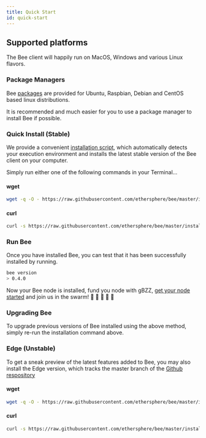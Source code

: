 ```yaml
---
title: Quick Start
id: quick-start
---
```


## Supported platforms

The Bee client will happily run on MacOS, Windows and various Linux flavors.

### Package Managers

Bee [packages](/docs/installation/package-managers) are provided for Ubuntu, Raspbian, Debian and CentOS based linux distributions.

It is recommended and much easier for you to use a package manager to install Bee if possible.

### Quick Install (Stable)

We provide a convenient [installation script](https://github.com/ethersphere/bee/blob/637b67a8e0a2b15e707f510bb7f49aea4ef6c110/install.sh), which automatically detects your execution environment and installs the latest stable version of the Bee client on your computer.

Simply run either one of the following commands in your Terminal...

#### wget
```sh
wget -q -O - https://raw.githubusercontent.com/ethersphere/bee/master/install.sh | TAG=v0.4.0 bash
```

#### curl
```sh
curl -s https://raw.githubusercontent.com/ethersphere/bee/master/install.sh | TAG=v0.4.0 bash
```

### Run Bee

Once you have installed Bee, you can test that it has been successfully installed by running.

```sh
bee version
> 0.4.0
```

Now your Bee node is installed, fund you node with gBZZ, [get your node started](/docs/getting-started/start-your-node) and join us in the swarm! 🐝 🐝 🐝 🐝 🐝


### Upgrading Bee

To upgrade previous versions of Bee installed using the above method, simply re-run the installation command above.

### Edge (Unstable)

To get a sneak preview of the latest features added to Bee, you may also install the Edge version, which tracks the master branch of the [Github respository](https://github.com/ethersphere/bee)

#### wget
```sh
wget -q -O - https://raw.githubusercontent.com/ethersphere/bee/master/install.sh | bash
```

#### curl
```sh
curl -s https://raw.githubusercontent.com/ethersphere/bee/master/install.sh | bash
```